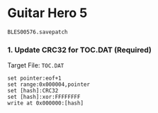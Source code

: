 #  Guitar Hero 5 

`BLES00576.savepatch`

### 1. Update CRC32 for TOC.DAT (Required)

Target File: `TOC.DAT`

```
set pointer:eof+1
set range:0x000004,pointer
set [hash]:CRC32
set [hash]:xor:FFFFFFFF
write at 0x000000:[hash]
```

